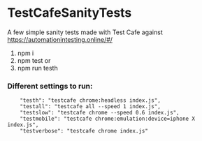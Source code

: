 # TestCafeSanityTests

A few simple sanity tests made with Test Cafe against https://automationintesting.online/#/

1. npm i
2. npm test
or
3. npm run testh

### Different settings to run:

```
    "testh": "testcafe chrome:headless index.js",
    "testall": "testcafe all --speed 1 index.js",
    "testslow": "testcafe chrome --speed 0.6 index.js",
    "testmobile": "testcafe chrome:emulation:device=iphone X index.js",
    "testverbose": "testcafe chrome index.js" 
```
